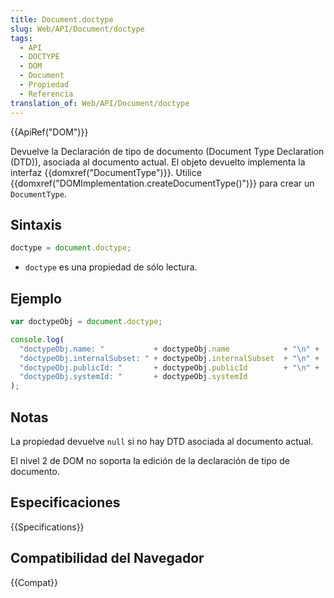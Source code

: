 ```yaml
---
title: Document.doctype
slug: Web/API/Document/doctype
tags:
  - API
  - DOCTYPE
  - DOM
  - Document
  - Propiedad
  - Referencia
translation_of: Web/API/Document/doctype
---
```


{{ApiRef("DOM")}}

Devuelve la Declaración de tipo de documento (Document Type Declaration (DTD)), asociada al documento actual. El objeto devuelto implementa la interfaz {{domxref("DocumentType")}}. Utilice {{domxref("DOMImplementation.createDocumentType()")}} para crear un `DocumentType`.

## Sintaxis

```js
doctype = document.doctype;
```

- `doctype` es una propiedad de sólo lectura.

## Ejemplo

```js
var doctypeObj = document.doctype;

console.log(
  "doctypeObj.name: "           + doctypeObj.name            + "\n" +
  "doctypeObj.internalSubset: " + doctypeObj.internalSubset  + "\n" +
  "doctypeObj.publicId: "       + doctypeObj.publicId        + "\n" +
  "doctypeObj.systemId: "       + doctypeObj.systemId
);
```

## Notas

La propiedad devuelve `null` si no hay DTD asociada al documento actual.

El nivel 2 de DOM no soporta la edición de la declaración de tipo de documento.

## Especificaciones

{{Specifications}}

## Compatibilidad del Navegador

{{Compat}}
